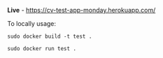 **Live** - https://cv-test-app-monday.herokuapp.com/



To locally usage:
~~~
sudo docker build -t test .
~~~

~~~
sudo docker run test .
~~~
